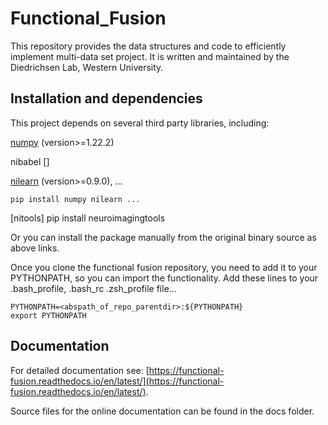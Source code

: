 # Functional_Fusion
This repository provides the data structures and code to efficiently implement multi-data set project.
It is written and maintained by the Diedrichsen Lab, Western University.


## Installation and dependencies
This project depends on several third party libraries, including:

[numpy](https://numpy.org/) (version>=1.22.2)

nibabel []

[nilearn](https://nilearn.github.io/stable/index.html) (version>=0.9.0), ...

	pip install numpy nilearn ...

[nitools]
    pip install neuroimagingtools

Or you can install the package manually from the original binary source as above links.

Once you clone the functional fusion repository, you need to add it to your PYTHONPATH, so you can import the functionality. Add these lines to your .bash_profile, .bash_rc .zsh_profile file...

```
PYTHONPATH=<abspath_of_repo_parentdir>:${PYTHONPATH}
export PYTHONPATH
```

## Documentation

For detailed documentation see: [https://functional-fusion.readthedocs.io/en/latest/](https://functional-fusion.readthedocs.io/en/latest/).

Source files for the online documentation can be found in the docs folder.
